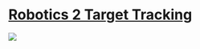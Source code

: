 # [Robotics 2 Target Tracking](http://ais.informatik.uni-freiburg.de/teaching/ws09/robotics2/pdfs/rob2-12-tracking.pdf)

![](https://i.imgur.com/dSKPyN1.png)


